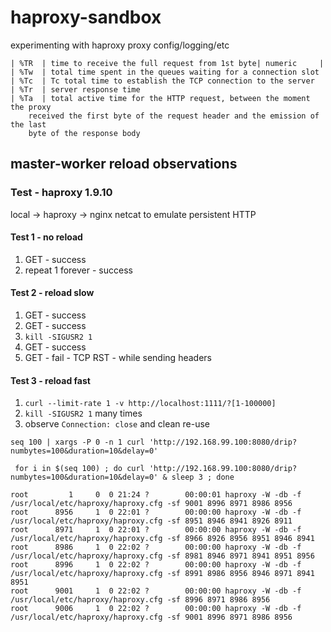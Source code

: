 # haproxy-sandbox

experimenting with haproxy proxy config/logging/etc


```
| %TR  | time to receive the full request from 1st byte| numeric     |
| %Tw  | total time spent in the queues waiting for a connection slot
| %Tc  | Tc total time to establish the TCP connection to the server
| %Tr  | server response time
| %Ta  | total active time for the HTTP request, between the moment the proxy
    received the first byte of the request header and the emission of the last
    byte of the response body
```

## master-worker reload observations

### Test - haproxy 1.9.10

local -> haproxy -> nginx
netcat to emulate persistent HTTP

#### Test 1 - no reload
1. GET - success
2. repeat 1 forever - success

#### Test 2 - reload slow
1. GET - success
2. GET - success
3. `kill -SIGUSR2 1`
4. GET - success
5. GET - fail - TCP RST - while sending headers

#### Test 3 - reload fast

1. `curl --limit-rate 1 -v http://localhost:1111/?[1-100000]`
2. `kill -SIGUSR2 1` many times
3. observe `Connection: close` and clean re-use 


```
seq 100 | xargs -P 0 -n 1 curl 'http://192.168.99.100:8080/drip?numbytes=100&duration=10&delay=0'
```

```
 for i in $(seq 100) ; do curl 'http://192.168.99.100:8080/drip?numbytes=100&duration=10&delay=0' & sleep 3 ; done
``` 
 
``` 
root         1     0  0 21:24 ?        00:00:01 haproxy -W -db -f /usr/local/etc/haproxy/haproxy.cfg -sf 9001 8996 8971 8986 8956
root      8956     1  0 22:01 ?        00:00:00 haproxy -W -db -f /usr/local/etc/haproxy/haproxy.cfg -sf 8951 8946 8941 8926 8911
root      8971     1  0 22:01 ?        00:00:00 haproxy -W -db -f /usr/local/etc/haproxy/haproxy.cfg -sf 8966 8926 8956 8951 8946 8941
root      8986     1  0 22:02 ?        00:00:00 haproxy -W -db -f /usr/local/etc/haproxy/haproxy.cfg -sf 8981 8946 8971 8941 8951 8956
root      8996     1  0 22:02 ?        00:00:00 haproxy -W -db -f /usr/local/etc/haproxy/haproxy.cfg -sf 8991 8986 8956 8946 8971 8941 8951
root      9001     1  0 22:02 ?        00:00:00 haproxy -W -db -f /usr/local/etc/haproxy/haproxy.cfg -sf 8996 8971 8986 8956
root      9006     1  0 22:02 ?        00:00:00 haproxy -W -db -f /usr/local/etc/haproxy/haproxy.cfg -sf 9001 8996 8971 8986 8956
```